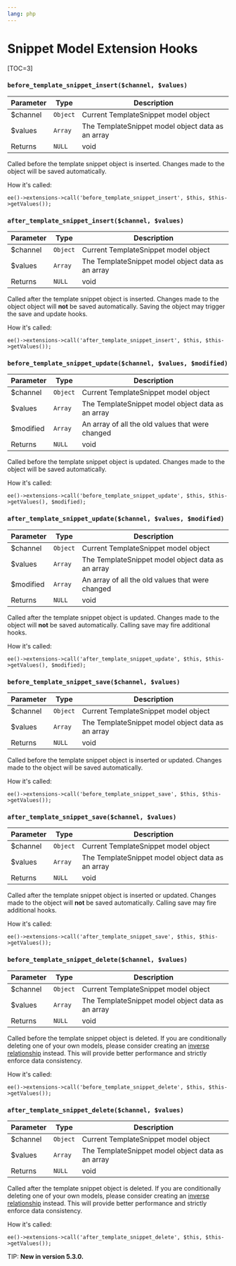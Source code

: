 ```yaml
---
lang: php
---
```


<!--
    This source file is part of the open source project
    ExpressionEngine User Guide (https://github.com/ExpressionEngine/ExpressionEngine-User-Guide)

    @link      https://expressionengine.com/
    @copyright Copyright (c) 2003-2020, Packet Tide, LLC (https://www.packettide.com)
    @license   https://expressionengine.com/license Licensed under Apache License, Version 2.0
-->

# Snippet Model Extension Hooks

[TOC=3]

### `before_template_snippet_insert($channel, $values)`

| Parameter | Type     | Description                                       |
| --------- | -------- | --------------------------------------------------|
| \$channel | `Object` | Current TemplateSnippet model object              |
| \$values  | `Array`  | The TemplateSnippet model object data as an array |
| Returns   | `NULL`   | void                                              |

Called before the template snippet object is inserted. Changes made to the object will be saved automatically.

How it's called:

    ee()->extensions->call('before_template_snippet_insert', $this, $this->getValues());

### `after_template_snippet_insert($channel, $values)`

| Parameter | Type     | Description                                       |
| --------- | -------- | --------------------------------------------------|
| \$channel | `Object` | Current TemplateSnippet model object              |
| \$values  | `Array`  | The TemplateSnippet model object data as an array |
| Returns   | `NULL`   | void                                              |

Called after the template snippet object is inserted. Changes made to the object object will **not** be saved automatically. Saving the object may trigger the save and update hooks.

How it's called:

    ee()->extensions->call('after_template_snippet_insert', $this, $this->getValues());

### `before_template_snippet_update($channel, $values, $modified)`

| Parameter  | Type     | Description                                      |
| ---------- | -------- | -------------------------------------------------|
| \$channel  | `Object` | Current TemplateSnippet model object             |
| \$values   | `Array`  | The TemplateSnippet model object data as an array|
| \$modified | `Array`  | An array of all the old values that were changed |
| Returns    | `NULL`   | void                                             |

Called before the template snippet object is updated. Changes made to the object will be saved automatically.

How it's called:

    ee()->extensions->call('before_template_snippet_update', $this, $this->getValues(), $modified);

### `after_template_snippet_update($channel, $values, $modified)`

| Parameter  | Type     | Description                                      |
| ---------- | -------- | -------------------------------------------------|
| \$channel  | `Object` | Current TemplateSnippet model object             |
| \$values   | `Array`  | The TemplateSnippet model object data as an array|
| \$modified | `Array`  | An array of all the old values that were changed |
| Returns    | `NULL`   | void                                             |

Called after the template snippet object is updated. Changes made to the object will **not** be saved automatically. Calling save may fire additional hooks.

How it's called:

    ee()->extensions->call('after_template_snippet_update', $this, $this->getValues(), $modified);

### `before_template_snippet_save($channel, $values)`

| Parameter | Type     | Description                                       |
| --------- | -------- | --------------------------------------------------|
| \$channel | `Object` | Current TemplateSnippet model object              |
| \$values  | `Array`  | The TemplateSnippet model object data as an array |
| Returns   | `NULL`   | void                                              |

Called before the template snippet object is inserted or updated. Changes made to the object will be saved automatically.

How it's called:

    ee()->extensions->call('before_template_snippet_save', $this, $this->getValues());

### `after_template_snippet_save($channel, $values)`

| Parameter | Type     | Description                                       |
| --------- | -------- | --------------------------------------------------|
| \$channel | `Object` | Current TemplateSnippet model object              |
| \$values  | `Array`  | The TemplateSnippet model object data as an array |
| Returns   | `NULL`   | void                                              |

Called after the template snippet object is inserted or updated. Changes made to the object will **not** be saved automatically. Calling save may fire additional hooks.

How it's called:

    ee()->extensions->call('after_template_snippet_save', $this, $this->getValues());

### `before_template_snippet_delete($channel, $values)`

| Parameter | Type     | Description                                       |
| --------- | -------- | --------------------------------------------------|
| \$channel | `Object` | Current TemplateSnippet model object              |
| \$values  | `Array`  | The TemplateSnippet model object data as an array |
| Returns   | `NULL`   | void                                              |

Called before the template snippet object is deleted. If you are conditionally deleting one of your own models, please consider creating an [inverse relationship](development/services/model/relating-models.md#inverse-relationships) instead. This will provide better performance and strictly enforce data consistency.

How it's called:

    ee()->extensions->call('before_template_snippet_delete', $this, $this->getValues());

### `after_template_snippet_delete($channel, $values)`

| Parameter | Type     | Description                                       |
| --------- | -------- | --------------------------------------------------|
| \$channel | `Object` | Current TemplateSnippet model object              |
| \$values  | `Array`  | The TemplateSnippet model object data as an array |
| Returns   | `NULL`   | void                                              |

Called after the template snippet object is deleted. If you are conditionally deleting one of your own models, please consider creating an [inverse relationship](development/services/model/relating-models.md#inverse-relationships) instead. This will provide better performance and strictly enforce data consistency.

How it's called:

    ee()->extensions->call('after_template_snippet_delete', $this, $this->getValues());

TIP: **New in version 5.3.0.**
